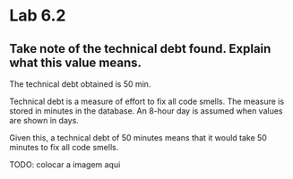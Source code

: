 # Lab 6.2

## Take note of the technical debt found. Explain what this value means.

The technical debt obtained is 50 min.

Technical debt is a measure of effort to fix all code smells. The measure is stored in minutes in the database. An 8-hour day is assumed when values are shown in days.

Given this, a technical debt of 50 minutes means that it would take 50 minutes to fix all code smells.

TODO: colocar a imagem aqui

